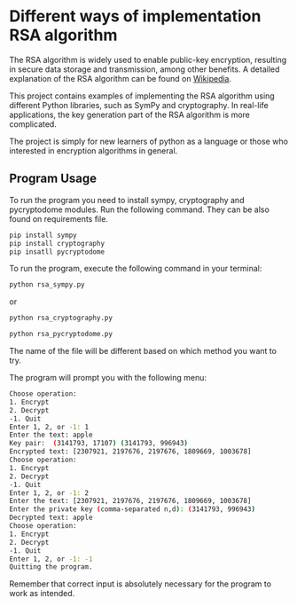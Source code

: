 # Different ways of implementation RSA algorithm

The RSA algorithm is widely used to enable public-key encryption, resulting in secure data storage and transmission, among other benefits. A detailed explanation of the RSA algorithm can be found on [Wikipedia](https://en.wikipedia.org/wiki/RSA_(cryptosystem)).

This project contains examples of implementing the RSA algorithm using different Python libraries, such as SymPy and cryptography. In real-life applications, the key generation part of the RSA algorithm is more complicated. 

The project is simply for new learners of python as a language or those who interested in encryption algorithms in general. 


## Program Usage

To run the program you need to install sympy, cryptography and pycryptodome modules.
Run the following command. They can be also found on requirements file.

```bash
pip install sympy
pip install cryptography
pip insatll pycryptodome
```

To run the program, execute the following command in your terminal:

```bash
python rsa_sympy.py
```
or

```bash
python rsa_cryptography.py
```

```bash
python rsa_pycryptodome.py
```

The name of the file will be different based on which method you want to try.

The program will prompt you with the following menu:

```bash
Choose operation:
1. Encrypt
2. Decrypt
-1. Quit
Enter 1, 2, or -1: 1
Enter the text: apple
Key pair:  (3141793, 17107) (3141793, 996943)
Encrypted text: [2307921, 2197676, 2197676, 1809669, 1003678]
Choose operation:
1. Encrypt
2. Decrypt
-1. Quit
Enter 1, 2, or -1: 2
Enter the text: [2307921, 2197676, 2197676, 1809669, 1003678]
Enter the private key (comma-separated n,d): (3141793, 996943)
Decrypted text: apple
Choose operation:
1. Encrypt
2. Decrypt
-1. Quit
Enter 1, 2, or -1: -1
Quitting the program.
```

Remember that correct input is absolutely necessary for the program to work as intended.
